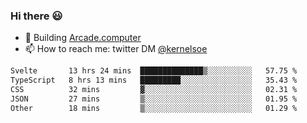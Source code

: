 ### Hi there 😃

- 🔨 Building [Arcade.computer](https://arcade.computer)
- 📫 How to reach me: twitter DM [@kernelsoe](https://twitter.com/kernelsoe)

<!--START_SECTION:waka-->

```txt
Svelte       13 hrs 24 mins  ██████████████▒░░░░░░░░░░   57.75 %
TypeScript   8 hrs 13 mins   █████████░░░░░░░░░░░░░░░░   35.43 %
CSS          32 mins         ▓░░░░░░░░░░░░░░░░░░░░░░░░   02.31 %
JSON         27 mins         ▒░░░░░░░░░░░░░░░░░░░░░░░░   01.95 %
Other        18 mins         ▒░░░░░░░░░░░░░░░░░░░░░░░░   01.29 %
```

<!--END_SECTION:waka-->
